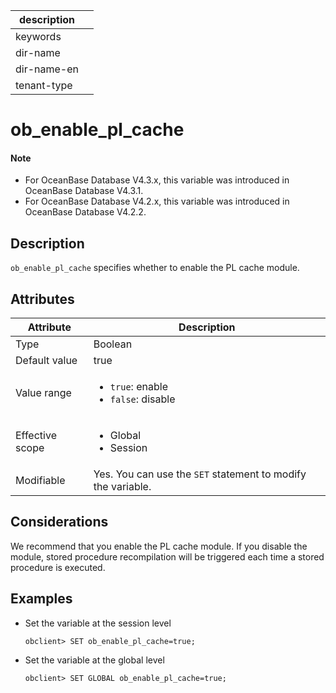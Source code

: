 | description ||
|---|---|
| keywords ||
| dir-name ||
| dir-name-en ||
| tenant-type ||

# ob_enable_pl_cache

<main id="notice" type='explain'>

  <h4>Note</h4>

  <ul><li>For OceanBase Database V4.3.x, this variable was introduced in OceanBase Database V4.3.1. </li><li>For OceanBase Database V4.2.x, this variable was introduced in OceanBase Database V4.2.2. </li></ul>

</main>

## Description

`ob_enable_pl_cache` specifies whether to enable the PL cache module. 

## Attributes

| **Attribute** | **Description** |
|---------|---------------|
| Type | Boolean |
| Default value | true |
| Value range | <ul><li>`true`: enable  </li><li>`false`: disable </li></ul> |
| Effective scope | <ul><li>Global  </li><li>Session </li></ul> |
| Modifiable | Yes. You can use the `SET` statement to modify the variable.  |

## Considerations

We recommend that you enable the PL cache module. If you disable the module, stored procedure recompilation will be triggered each time a stored procedure is executed. 

## Examples

* Set the variable at the session level

   ```shell
   obclient> SET ob_enable_pl_cache=true;
   ```

* Set the variable at the global level

   ```shell
   obclient> SET GLOBAL ob_enable_pl_cache=true;
   ```
